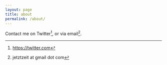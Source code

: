 ```yaml
---
layout: page
title: about
permalink: /about/
---
```


Contact me on Twitter[^1], or via email[^2].

[^1]: https://twitter.com
[^2]: jetztzeit at gmail dot com

